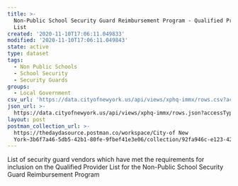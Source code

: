 ```yaml
---
title: >-
  Non-Public School Security Guard Reimbursement Program - Qualified Provider
  List
created: '2020-11-10T17:06:11.049833'
modified: '2020-11-10T17:06:11.049843'
state: active
type: dataset
tags:
  - Non Public Schools
  - School Security
  - Security Guards
groups:
  - Local Government
csv_url: 'https://data.cityofnewyork.us/api/views/xphq-immx/rows.csv?accessType=DOWNLOAD'
json_url: >-
  https://data.cityofnewyork.us/api/views/xphq-immx/rows.json?accessType=DOWNLOAD
layout: post
postman_collection_url: >-
  https://thedaydasource.postman.co/workspace/City-of New
  York~3b6f7a46-5db5-42b1-80fe-9fbef41e3e06/collection/92fa946c-e123-423e-8fb3-db3888c9e493
---
```

List of security guard vendors which have met the requirements for inclusion on the Qualified Provider List for the Non-Public School Security Guard Reimbursement Program
